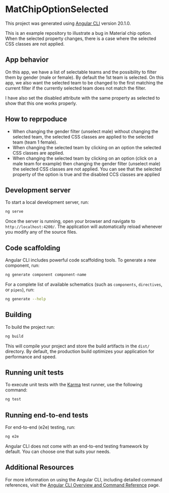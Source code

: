 # MatChipOptionSelected

This project was generated using [Angular CLI](https://github.com/angular/angular-cli) version 20.1.0.

This is an example repository to illustrate a bug in Material chip option. When the selected property changes, there is a case where the selected CSS classes are not applied. 

## App behavior
On this app, we have a list of selectable teams and the possibility to filter them by gender (male or female). By default the 1st team is selected. On this app, we also want the selected team to be changed to the first matching the current filter if the currently selected team does not match the filter.

I have also set the disabled attribute with the same property as selected to show that this one works properly. 

## How to reprpoduce
 - When changing the gender filter (unselect male) without changing the selected team, the selected CSS classes are applied to the selected team (team 1 female).
 - When changing the selected team by clicking on an option the selected CSS classes are applied.
 - When changing the selected team by clicking on an option (click on a male team for example) then changing the gender filter (unselect male) the selected CSS classes are not applied. You can see that the selected property of the option is true and the disabled CCS classes are applied

## Development server

To start a local development server, run:

```bash
ng serve
```

Once the server is running, open your browser and navigate to `http://localhost:4200/`. The application will automatically reload whenever you modify any of the source files.

## Code scaffolding

Angular CLI includes powerful code scaffolding tools. To generate a new component, run:

```bash
ng generate component component-name
```

For a complete list of available schematics (such as `components`, `directives`, or `pipes`), run:

```bash
ng generate --help
```

## Building

To build the project run:

```bash
ng build
```

This will compile your project and store the build artifacts in the `dist/` directory. By default, the production build optimizes your application for performance and speed.

## Running unit tests

To execute unit tests with the [Karma](https://karma-runner.github.io) test runner, use the following command:

```bash
ng test
```

## Running end-to-end tests

For end-to-end (e2e) testing, run:

```bash
ng e2e
```

Angular CLI does not come with an end-to-end testing framework by default. You can choose one that suits your needs.

## Additional Resources

For more information on using the Angular CLI, including detailed command references, visit the [Angular CLI Overview and Command Reference](https://angular.dev/tools/cli) page.
